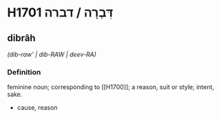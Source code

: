 # H1701 דִּבְרָה / דברה

## dibrâh

_(dib-raw' | dib-RAW | deev-RA)_

### Definition

feminine noun; corresponding to [[H1700]]; a reason, suit or style; intent, sake.

- cause, reason
